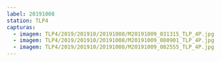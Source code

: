 ```yaml
---
label: 20191008
station: TLP4
capturas:
  - imagem: TLP4/2019/201910/20191008/M20191009_031315_TLP_4P.jpg
  - imagem: TLP4/2019/201910/20191008/M20191009_080901_TLP_4P.jpg
  - imagem: TLP4/2019/201910/20191008/M20191009_082555_TLP_4P.jpg
---
```

